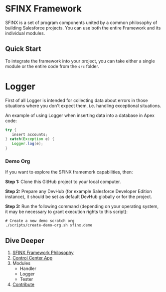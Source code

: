 # SFINX Framework

SFINX is a set of program components united by a common philosophy of building Salesforce projects. 
You can use both the entire Framework and its individual modules.

## Quick Start

To integrate the framework into your project, you can take either a single module or the entire code from the `src`
folder.

# Logger

First of all Logger is intended for collecting data about errors in those situations where you don't expect them, i.e. handling exceptional situations.

An example of using Logger when inserting data into a database in Apex code:

```java
try {
   insert accounts;
} catch(Exception e) {
   Logger.log(e);
}
```

### Demo Org

If you want to explore the SFINX framemork capabilities, then:

**Step 1:** Clone this GitHub project to your local computer.

**Step 2:** Prepare any DevHub (for example Salesforce Developer Edition instance), it should be set as default DevHub 
globally or for the project.

**Step 3:** Run the following command (depending on your operating system, it may be necessary to grant execution rights to 
this script):

```shell
# Create a new demo scratch org
./scripts/create-demo-org.sh sfinx.demo
```


## Dive Deeper

1. [SFINX Framework Philosophy](docs/1-philosophy.md)
2. [Control Center App](docs/2-0-app.md)
3. Modules
    - Handler
    - Logger
    - Tester
4. [Contribute](docs/4-contribute.md)
